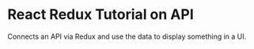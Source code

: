 # React Redux Tutorial on API
Connects an API via Redux and use the data to display something in a UI.
